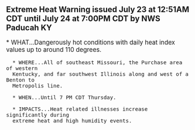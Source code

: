 <p>
   <h2>Extreme Heat Warning issued July 23 at 12:51AM CDT until July 24 at 7:00PM CDT by NWS Paducah KY</h2>
   <div style="font-size:120%">* WHAT...Dangerously hot conditions with daily heat index values up
      to around 110 degrees.
      
      * WHERE...All of southeast Missouri, the Purchase area of western
      Kentucky, and far southwest Illinois along and west of a Benton to
      Metropolis line.
      
      * WHEN...Until 7 PM CDT Thursday.
      
      * IMPACTS...Heat related illnesses increase significantly during
      extreme heat and high humidity events.
   </div>
</p>